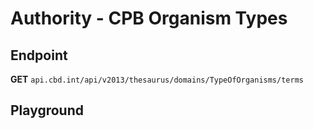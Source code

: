 <script setup>
import "../../../style.css"
import SwaggerUI from "../../../swagger/view/SwaggerUI.vue"
import swaggerJson from "../../../swagger/json/thesaurus.authority.cpb-organism-types.json";
</script>

# Authority - CPB Organism Types

## Endpoint

**GET** `api.cbd.int/api/v2013/thesaurus/domains/TypeOfOrganisms/terms`

<!--@include: ../../../components/common/header-content.md-->


## Playground

<SwaggerUI :swaggerJson="swaggerJson" />